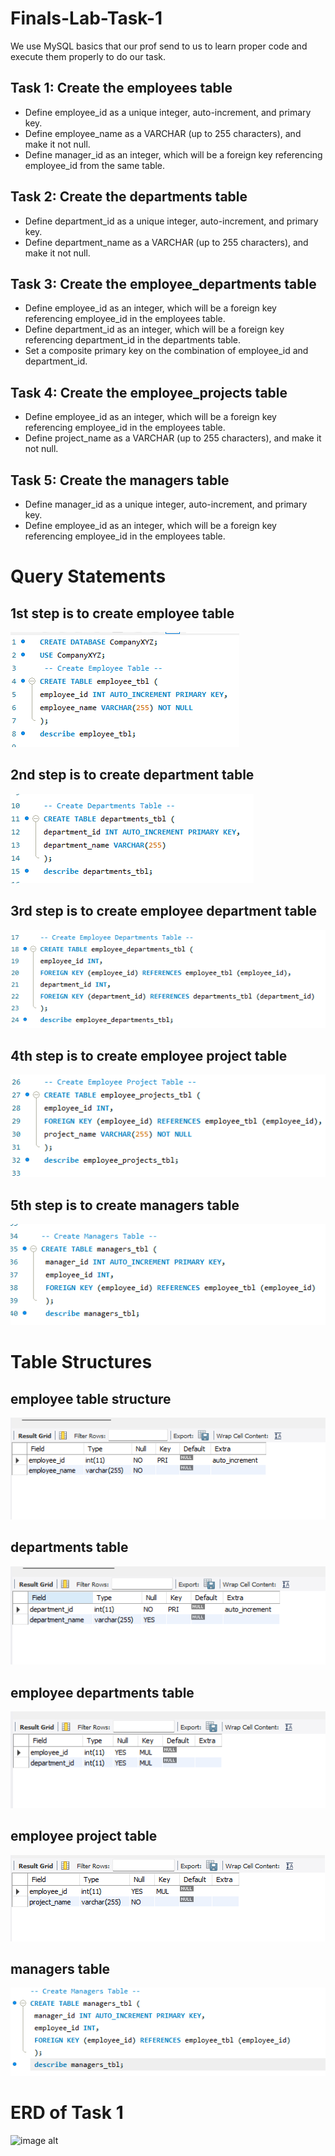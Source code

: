# Finals-Lab-Task-1

We use MySQL basics that our prof send to us to learn proper code and execute them properly to do our task.

## Task 1: Create the employees table

- Define employee_id as a unique integer, auto-increment, and primary key.
- Define employee_name as a VARCHAR (up to 255 characters), and make it not null.
- Define manager_id as an integer, which will be a foreign key referencing employee_id from the same table.

## Task 2: Create the departments table

- Define department_id as a unique integer, auto-increment, and primary key.
- Define department_name as a VARCHAR (up to 255 characters), and make it not null.

## Task 3: Create the employee_departments table

- Define employee_id as an integer, which will be a foreign key referencing employee_id in the employees table.
- Define department_id as an integer, which will be a foreign key referencing department_id in the departments table.
- Set a composite primary key on the combination of employee_id and department_id.

## Task 4: Create the employee_projects table

- Define employee_id as an integer, which will be a foreign key referencing employee_id in the employees table.
- Define project_name as a VARCHAR (up to 255 characters), and make it not null.

## Task 5: Create the managers table

- Define manager_id as a unique integer, auto-increment, and primary key.
- Define employee_id as an integer, which will be a foreign key referencing employee_id in the employees table.



# Query Statements

## 1st step is to create employee table
![image alt](https://github.com/CarlosA012/Finals-Lab-Task-1/blob/91bf858565e5dc834373ac1b3210d871913af4d4/images/create%20employee%20table.png)

## 2nd step is to create department table
![image alt](https://github.com/CarlosA012/Finals-Lab-Task-1/blob/9cf4c4f158aebef3e0820c5818fc8d76957be324/images/create%20departments%20table.png)

## 3rd step is to create employee department table
![image alt](https://github.com/CarlosA012/Finals-Lab-Task-1/blob/9cf4c4f158aebef3e0820c5818fc8d76957be324/images/create%20employee%20department%20table.png )

## 4th step is to create employee project table
![image alt](https://github.com/CarlosA012/Finals-Lab-Task-1/blob/9cf4c4f158aebef3e0820c5818fc8d76957be324/images/create%20employee%20project%20table.png )

## 5th step is to create managers table
![image alt](https://github.com/CarlosA012/Finals-Lab-Task-1/blob/9cf4c4f158aebef3e0820c5818fc8d76957be324/images/create%20managers%20table.png)


# Table Structures

## employee table structure
![image alt](https://github.com/CarlosA012/Finals-Lab-Task-1/blob/78a1878a098fb3b8ab92e5ed83c7b047ed36a0c1/images/employee%20table%20structure.png)

## departments table
![image alt](https://github.com/CarlosA012/Finals-Lab-Task-1/blob/78a1878a098fb3b8ab92e5ed83c7b047ed36a0c1/images/departments%20table%20structure.png)

## employee departments table
![image alt](https://github.com/CarlosA012/Finals-Lab-Task-1/blob/78a1878a098fb3b8ab92e5ed83c7b047ed36a0c1/images/employee%20departments%20table%20structure.png)

## employee project table
![image alt](https://github.com/CarlosA012/Finals-Lab-Task-1/blob/78a1878a098fb3b8ab92e5ed83c7b047ed36a0c1/images/employee%20project%20table%20structure.png)

## managers table
![image alt](https://github.com/CarlosA012/Finals-Lab-Task-1/blob/78a1878a098fb3b8ab92e5ed83c7b047ed36a0c1/images/manager%20table%20structure.png)

# ERD of Task 1
![image alt]()
